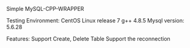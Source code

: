 Simple MySQL-CPP-WRAPPER

Testing Environment:
    CentOS Linux release 7
    g++ 4.8.5
    Mysql version: 5.6.28

Features:
    Support Create, Delete Table
    Support the reconnection

